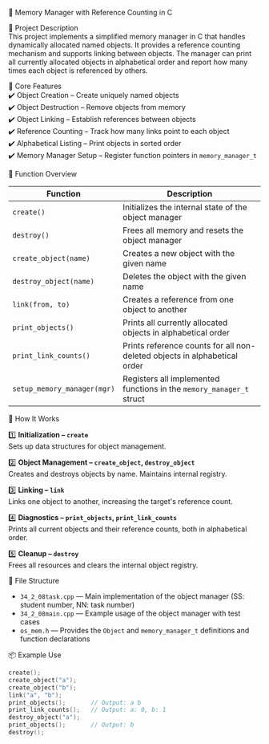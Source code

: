 📁 Memory Manager with Reference Counting in C

📌 Project Description  
This project implements a simplified memory manager in C that handles dynamically allocated named objects. It provides a reference counting mechanism and supports linking between objects. The manager can print all currently allocated objects in alphabetical order and report how many times each object is referenced by others.

🔧 Core Features  
✔️ Object Creation – Create uniquely named objects  
✔️ Object Destruction – Remove objects from memory  
✔️ Object Linking – Establish references between objects  
✔️ Reference Counting – Track how many links point to each object  
✔️ Alphabetical Listing – Print objects in sorted order  
✔️ Memory Manager Setup – Register function pointers in `memory_manager_t`

📜 Function Overview  

| Function                      | Description                                                                 |
|------------------------------|-----------------------------------------------------------------------------|
| `create()`                   | Initializes the internal state of the object manager                        |
| `destroy()`                  | Frees all memory and resets the object manager                              |
| `create_object(name)`        | Creates a new object with the given name                                    |
| `destroy_object(name)`       | Deletes the object with the given name                                     |
| `link(from, to)`             | Creates a reference from one object to another                              |
| `print_objects()`            | Prints all currently allocated objects in alphabetical order                |
| `print_link_counts()`        | Prints reference counts for all non-deleted objects in alphabetical order   |
| `setup_memory_manager(mgr)`  | Registers all implemented functions in the `memory_manager_t` struct        |

🚀 How It Works  

1️⃣ **Initialization – `create`**  
Sets up data structures for object management.

2️⃣ **Object Management – `create_object`, `destroy_object`**  
Creates and destroys objects by name. Maintains internal registry.

3️⃣ **Linking – `link`**  
Links one object to another, increasing the target's reference count.

4️⃣ **Diagnostics – `print_objects`, `print_link_counts`**  
Prints all current objects and their reference counts, both in alphabetical order.

5️⃣ **Cleanup – `destroy`**  
Frees all resources and clears the internal object registry.

📎 File Structure  

- `34_2_08task.cpp` — Main implementation of the object manager (SS: student number, NN: task number)  
- `34_2_08main.cpp` — Example usage of the object manager with test cases  
- `os_mem.h` — Provides the `Object` and `memory_manager_t` definitions and function declarations  

📦 Example Use  

```c
create();
create_object("a");
create_object("b");
link("a", "b");
print_objects();       // Output: a b
print_link_counts();   // Output: a: 0, b: 1
destroy_object("a");
print_objects();       // Output: b
destroy();
